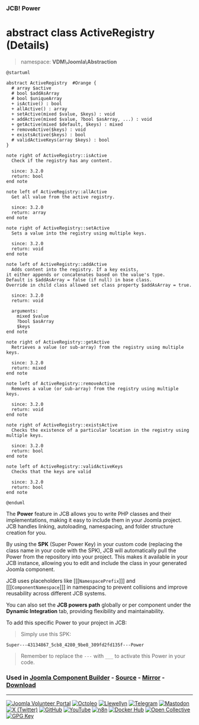 ### JCB! Power
# abstract class ActiveRegistry (Details)
> namespace: **VDM\Joomla\Abstraction**

```uml
@startuml

abstract ActiveRegistry  #Orange {
  # array $active
  # bool $addAsArray
  # bool $uniqueArray
  + isActive() : bool
  + allActive() : array
  + setActive(mixed $value, $keys) : void
  + addActive(mixed $value, ?bool $asArray, ...) : void
  + getActive(mixed $default, $keys) : mixed
  + removeActive($keys) : void
  + existsActive($keys) : bool
  # validActiveKeys(array $keys) : bool
}

note right of ActiveRegistry::isActive
  Check if the registry has any content.

  since: 3.2.0
  return: bool
end note

note left of ActiveRegistry::allActive
  Get all value from the active registry.

  since: 3.2.0
  return: array
end note

note right of ActiveRegistry::setActive
  Sets a value into the registry using multiple keys.

  since: 3.2.0
  return: void
end note

note left of ActiveRegistry::addActive
  Adds content into the registry. If a key exists,
it either appends or concatenates based on the value's type.
Default is $addAsArray = false (if null) in base class.
Override in child class allowed set class property $addAsArray = true.

  since: 3.2.0
  return: void
  
  arguments:
    mixed $value
    ?bool $asArray
    $keys
end note

note right of ActiveRegistry::getActive
  Retrieves a value (or sub-array) from the registry using multiple keys.

  since: 3.2.0
  return: mixed
end note

note left of ActiveRegistry::removeActive
  Removes a value (or sub-array) from the registry using multiple keys.

  since: 3.2.0
  return: void
end note

note right of ActiveRegistry::existsActive
  Checks the existence of a particular location in the registry using multiple keys.

  since: 3.2.0
  return: bool
end note

note left of ActiveRegistry::validActiveKeys
  Checks that the keys are valid

  since: 3.2.0
  return: bool
end note

@enduml
```

The **Power** feature in JCB allows you to write PHP classes and their implementations,
making it easy to include them in your Joomla project. JCB handles linking, autoloading,
namespacing, and folder structure creation for you.

By using the **SPK** (Super Power Key) in your custom code (replacing the class name
in your code with the SPK), JCB will automatically pull the Power from the repository
into your project. This makes it available in your JCB instance, allowing you to edit
and include the class in your generated Joomla component.

JCB uses placeholders like [[[`NamespacePrefix`]]] and [[[`ComponentNamespace`]]] in
namespacing to prevent collisions and improve reusability across different JCB systems.

You can also set the **JCB powers path** globally or per component under the
**Dynamic Integration** tab, providing flexibility and maintainability.

To add this specific Power to your project in JCB:

> Simply use this SPK:
```
Super---43134867_5cb8_4280_9be8_309fd2fd135f---Power
```
> Remember to replace the `---` with `___` to activate this Power in your code.

### Used in [Joomla Component Builder](https://www.joomlacomponentbuilder.com) - [Source](https://git.vdm.dev/joomla/Component-Builder) - [Mirror](https://github.com/vdm-io/Joomla-Component-Builder) - [Download](https://git.vdm.dev/joomla/pkg-component-builder/releases)

---
[![Joomla Volunteer Portal](https://img.shields.io/badge/-Joomla-gold?logo=joomla)](https://volunteers.joomla.org/joomlers/1396-llewellyn-van-der-merwe "Join Llewellyn on the Joomla Volunteer Portal: Shaping the Future Together!") [![Octoleo](https://img.shields.io/badge/-Octoleo-black?logo=linux)](https://git.vdm.dev/octoleo "--quiet") [![Llewellyn](https://img.shields.io/badge/-Llewellyn-ffffff?logo=gitea)](https://git.vdm.dev/Llewellyn "Collaborate and Innovate with Llewellyn on Git: Building a Better Code Future!") [![Telegram](https://img.shields.io/badge/-Telegram-blue?logo=telegram)](https://t.me/Joomla_component_builder "Join Llewellyn and the Community on Telegram: Building Joomla Components Together!") [![Mastodon](https://img.shields.io/badge/-Mastodon-9e9eec?logo=mastodon)](https://joomla.social/@llewellyn "Connect and Engage with Llewellyn on Joomla Social: Empowering Communities, One Post at a Time!") [![X (Twitter)](https://img.shields.io/badge/-X-black?logo=x)](https://x.com/llewellynvdm "Join the Conversation with Llewellyn on X: Where Ideas Take Flight!") [![GitHub](https://img.shields.io/badge/-GitHub-181717?logo=github)](https://github.com/Llewellynvdm "Build, Innovate, and Thrive with Llewellyn on GitHub: Turning Ideas into Impact!") [![YouTube](https://img.shields.io/badge/-YouTube-ff0000?logo=youtube)](https://www.youtube.com/@OctoYou "Explore, Learn, and Create with Llewellyn on YouTube: Your Gateway to Inspiration!") [![n8n](https://img.shields.io/badge/-n8n-black?logo=n8n)](https://n8n.io/creators/octoleo "Effortless Automation and Impactful Workflows with Llewellyn on n8n!") [![Docker Hub](https://img.shields.io/badge/-Docker-grey?logo=docker)](https://hub.docker.com/u/llewellyn "Llewellyn on Docker: Containerize Your Creativity!") [![Open Collective](https://img.shields.io/badge/-Donate-green?logo=opencollective)](https://opencollective.com/joomla-component-builder "Donate towards JCB: Help Llewellyn financially so he can continue developing this great tool!") [![GPG Key](https://img.shields.io/badge/-GPG-blue?logo=gnupg)](https://git.vdm.dev/Llewellyn/gpg "Unlock Trust and Security with Llewellyn's GPG Key: Your Gateway to Verified Connections!")